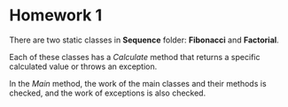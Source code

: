 ﻿# Homework 1

There are two static classes in **Sequence** folder: **Fibonacci** and **Factorial**.

Each of these classes has a *Calculate* method that returns a specific calculated value or throws an exception.

In the *Main* method, the work of the main classes and their methods is checked, and the work of exceptions is also checked.